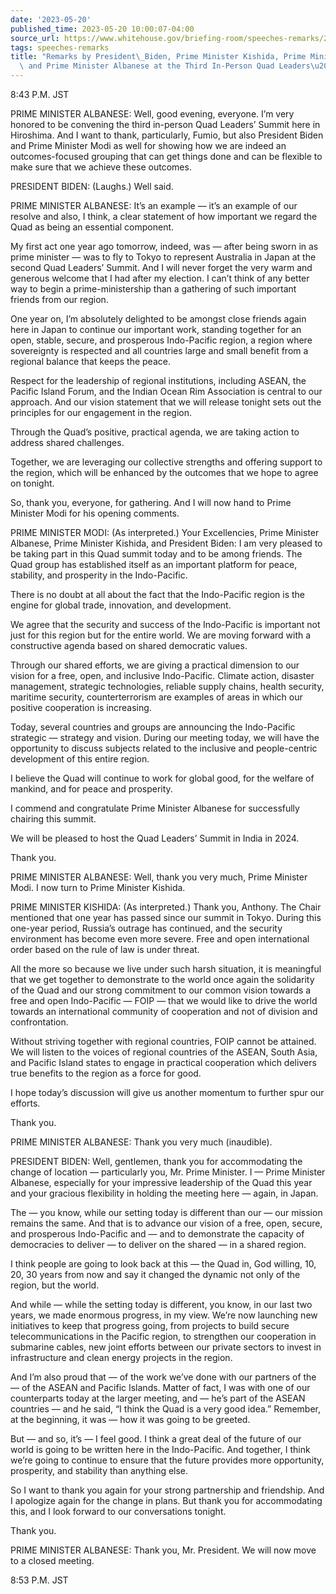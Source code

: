 ```yaml
---
date: '2023-05-20'
published_time: 2023-05-20 10:00:07-04:00
source_url: https://www.whitehouse.gov/briefing-room/speeches-remarks/2023/05/20/remarks-by-president-biden-prime-minister-kishida-prime-minister-modi-and-prime-minister-albanese-at-the-third-in-person-quad-leaders-summit/
tags: speeches-remarks
title: "Remarks by President\_Biden, Prime Minister Kishida, Prime Minister Modi,\
  \ and Prime Minister Albanese at the Third In-Person Quad Leaders\u2019\_Summit"
---
```

 
8:43 P.M. JST

PRIME MINISTER ALBANESE: Well, good evening, everyone. I’m very honored
to be convening the third in-person Quad Leaders’ Summit here in
Hiroshima. And I want to thank, particularly, Fumio, but also President
Biden and Prime Minister Modi as well for showing how we are indeed an
outcomes-focused grouping that can get things done and can be flexible
to make sure that we achieve these outcomes.

PRESIDENT BIDEN: (Laughs.) Well said.

PRIME MINISTER ALBANESE: It’s an example — it’s an example of our
resolve and also, I think, a clear statement of how important we regard
the Quad as being an essential component.

My first act one year ago tomorrow, indeed, was — after being sworn in
as prime minister — was to fly to Tokyo to represent Australia in Japan
at the second Quad Leaders’ Summit. And I will never forget the very
warm and generous welcome that I had after my election. I can’t think of
any better way to begin a prime-ministership than a gathering of such
important friends from our region.

One year on, I’m absolutely delighted to be amongst close friends again
here in Japan to continue our important work, standing together for an
open, stable, secure, and prosperous Indo-Pacific region, a region where
sovereignty is respected and all countries large and small benefit from
a regional balance that keeps the peace.

Respect for the leadership of regional institutions, including ASEAN,
the Pacific Island Forum, and the Indian Ocean Rim Association is
central to our approach. And our vision statement that we will release
tonight sets out the principles for our engagement in the region.

Through the Quad’s positive, practical agenda, we are taking action to
address shared challenges.

Together, we are leveraging our collective strengths and offering
support to the region, which will be enhanced by the outcomes that we
hope to agree on tonight.

So, thank you, everyone, for gathering. And I will now hand to Prime
Minister Modi for his opening comments.

PRIME MINISTER MODI: (As interpreted.) Your Excellencies, Prime Minister
Albanese, Prime Minister Kishida, and President Biden: I am very pleased
to be taking part in this Quad summit today and to be among friends. The
Quad group has established itself as an important platform for peace,
stability, and prosperity in the Indo-Pacific.

There is no doubt at all about the fact that the Indo-Pacific region is
the engine for global trade, innovation, and development.

We agree that the security and success of the Indo-Pacific is important
not just for this region but for the entire world. We are moving forward
with a constructive agenda based on shared democratic values.

Through our shared efforts, we are giving a practical dimension to our
vision for a free, open, and inclusive Indo-Pacific. Climate action,
disaster management, strategic technologies, reliable supply chains,
health security, maritime security, counterterrorism are examples of
areas in which our positive cooperation is increasing.

Today, several countries and groups are announcing the Indo-Pacific
strategic — strategy and vision. During our meeting today, we will have
the opportunity to discuss subjects related to the inclusive and
people-centric development of this entire region.

I believe the Quad will continue to work for global good, for the
welfare of mankind, and for peace and prosperity.

I commend and congratulate Prime Minister Albanese for successfully
chairing this summit.

We will be pleased to host the Quad Leaders’ Summit in India in 2024.

Thank you.

PRIME MINISTER ALBANESE: Well, thank you very much, Prime Minister Modi.
I now turn to Prime Minister Kishida.

PRIME MINISTER KISHIDA: (As interpreted.) Thank you, Anthony. The Chair
mentioned that one year has passed since our summit in Tokyo. During
this one-year period, Russia’s outrage has continued, and the security
environment has become even more severe. Free and open international
order based on the rule of law is under threat.

All the more so because we live under such harsh situation, it is
meaningful that we get together to demonstrate to the world once again
the solidarity of the Quad and our strong commitment to our common
vision towards a free and open Indo-Pacific — FOIP — that we would like
to drive the world towards an international community of cooperation and
not of division and confrontation.

Without striving together with regional countries, FOIP cannot be
attained. We will listen to the voices of regional countries of the
ASEAN, South Asia, and Pacific Island states to engage in practical
cooperation which delivers true benefits to the region as a force for
good.

I hope today’s discussion will give us another momentum to further spur
our efforts.

Thank you.

PRIME MINISTER ALBANESE: Thank you very much (inaudible).

PRESIDENT BIDEN: Well, gentlemen, thank you for accommodating the change
of location — particularly you, Mr. Prime Minister. I — Prime Minister
Albanese, especially for your impressive leadership of the Quad this
year and your gracious flexibility in holding the meeting here — again,
in Japan.

The — you know, while our setting today is different than our — our
mission remains the same. And that is to advance our vision of a free,
open, secure, and prosperous Indo-Pacific and — and to demonstrate the
capacity of democracies to deliver — to deliver on the shared — in a
shared region.

I think people are going to look back at this — the Quad in, God
willing, 10, 20, 30 years from now and say it changed the dynamic not
only of the region, but the world.

And while — while the setting today is different, you know, in our last
two years, we made enormous progress, in my view. We’re now launching
new initiatives to keep that progress going, from projects to build
secure telecommunications in the Pacific region, to strengthen our
cooperation in submarine cables, new joint efforts between our private
sectors to invest in infrastructure and clean energy projects in the
region.

And I’m also proud that — of the work we’ve done with our partners of
the — of the ASEAN and Pacific Islands. Matter of fact, I was with one
of our counterparts today at the larger meeting, and — he’s part of the
ASEAN countries — and he said, “I think the Quad is a very good idea.”
Remember, at the beginning, it was — how it was going to be greeted.

But — and so, it’s — I feel good. I think a great deal of the future of
our world is going to be written here in the Indo-Pacific. And together,
I think we’re going to continue to ensure that the future provides more
opportunity, prosperity, and stability than anything else.

So I want to thank you again for your strong partnership and friendship.
And I apologize again for the change in plans. But thank you for
accommodating this, and I look forward to our conversations tonight.

Thank you.

PRIME MINISTER ALBANESE: Thank you, Mr. President. We will now move to a
closed meeting.

8:53 P.M. JST
